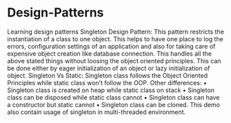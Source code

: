 # Design-Patterns
Learning design patterns 
Singleton Design Pattern:
This pattern restricts the instantiation of a class to one object. This helps to have one place to log the errors, configuration settings of an application and also for taking care of expensive object creation like database connection.
This handles all the above stated things without loosing the object oriented principles.
This can be done either by eager initialization of an object or lazy initialization of object.
Singleton Vs Static: Singleton class follows the Object Oriented Principles while static class won’t follow the OOP.
Other differences:
•	Singleton class is created on heap while static class on stack
•	Singleton class can be disposed while static class cannot
•	Singleton class can have a constructor but static cannot
•	Singleton class can be cloned.
This demo also contain usage of singleton in multi-threaded environment.
